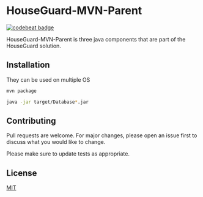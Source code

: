 # HouseGuard-MVN-Parent

[![codebeat badge](https://codebeat.co/badges/607ac271-a0ac-484a-8f95-17e0e58c70be)](https://codebeat.co/projects/github-com-rubber-duck-999-houseguard-mvnparent-master)

HouseGuard-MVN-Parent is three java components that are part of the HouseGuard solution.

## Installation

They can be used on multiple OS

```bash
mvn package

java -jar target/Database*.jar
```


## Contributing
Pull requests are welcome. For major changes, please open an issue first to discuss what you would like to change.

Please make sure to update tests as appropriate.

## License
[MIT](https://github.com/Rubber-Duck-999/HouseGuard-MVNParent/blob/master/LICENSE.txt)
